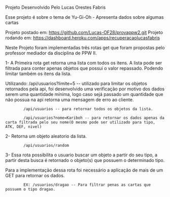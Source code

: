 
Projeto Desenvolvido Pelo Lucas Orestes Fabris

Esse projeto é sobre o tema de Yu-Gi-Oh - Apresenta dados sobre algumas cartas

Projeto postado em: https://github.com/Lucas-OF28/provappw2.git
Projeto rodando em: https://dashboard.heroku.com/apps/recuperacaolucasfabris

Neste Projeto foram implementadas três rotas get que foram propostas pelo professor mediador da disciplina de PPW II.

1- A Primeira rota get retorna uma lista com todos os itens. A lista
pode ser filtrada para conter apenas objetos que possui o valor
repassado. Podendo limitar também os itens da lista.

Utilizando: /api/usuarios?limite=5 -- utilizado para limitar os objetos retornados pela api, foi desenvolvido uma verificação por motivo dos dados serem uma quantidade mínima, logo caso sejá passado um quantidade que não possua na api retorna uma mensagem de erro ao cliente.

            /api/usuarios -- para retornar todos os objetos da lista.

            /api/usuarios?nome=Kariboh -- para retornar os dados apenas da carta filtrada pelo seu nome(O mesmo pode ser utilizado para tipo, ATK, DEF, nivel)

2- Retorna um objeto aleatorio da lista.

            /api/usuarios/random 

3- Essa rota possibilita o usuario buscar um objeto a partir do seu tipo, a partir desta busca é retornado o objeto(s) que possuem o determinado tipo.

Para a implementação dessa rota foi necessário a aplicação de mais de um GET para retornar os dados.

            EX: /usuarios/dragao -- Para filtrar penas as cartas que possuem o tipo dragao.